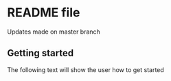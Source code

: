# README file


Updates made on master branch



## Getting started

The following text will show the user how to get started 
